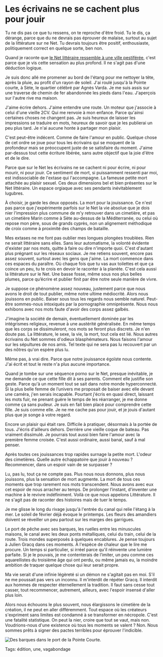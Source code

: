 # Les écrivains ne se cachent plus pour jouir

Tu ne dis pas ce que tu ressens, on te reproche d'être froid. Tu le dis, ça dérange, parce que du ne devrais pas éprouver de malaise, surtout au sujet de la littérature sur ne Net. Tu devrais toujours être positif, enthousiaste, politiquement correct en quelque sorte, ben non.<span id="more-39435"></span>

Quand je raconte que [le Net littéraire ressemble à une ville pestiférée](http://blog.tcrouzet.com/2015/02/14/les-ecrivains-ne-se-cachent-plus-pour-mourir/), c'est parce que je vis cette sensation au plus profond. Il ne s'agit pas d'une déduction logique.

Je suis donc allé me promener au bord de l'étang pour me nettoyer la tête, après la pluie, au profit d'un rayon de soleil. J'ai roulé jusqu'à la Pointe courte, à Sète, le quartier célébré par Agnès Varda. Je me suis assis sur une traverse de chemin de fer abandonnée les pieds dans l'eau. J'aperçois sur l'autre rive ma maison.

J'aime écrire dehors. J'aime entendre une route. Un moteur que j'associe à celui d'une vieille 2CV. Qui me renvoie à mon enfance. Parce qu'ainsi certaines choses ne changent pas. Je suis heureux de laisser les impressions se traduire en mots, heureux de savoir que je les publierai un peu plus tard. Je n'ai aucune honte à partager mon plaisir.

C'est peut-être indécent. Comme de faire l'amour en public. Quelque chose de cet ordre se joue pour tous les écrivains qui se moquent de la profondeur mais se préoccupent juste de se satisfaire du moment. J'aime par-dessus tout cette écriture libérée, sans autre objectif que la joie d'être et de le dire.

Parce que sur le Net les écrivains ne se cachent ni pour écrire, ni pour mourir, ni pour jouir. Ce sentiment de mort, si puissamment ressenti par moi, est indissociable de l'extase qui l'accompagne. La fameuse petite mort attachée au plaisir sexuel. Ces deux dimensions bel et bien présentes sur le Net littéraire. Un espace orgiaque avec ses pendants inévitablement lugubres.

À choisir, je garde les deux opposés. La mort pour la jouissance. Ce n'est pas parce que j'expérimente parfois sur le Net la vie absolue que je dois nier l'impression plus commune de m'y retrouver dans un cimetière, et pas un cimetière Marin comme à Sète au-dessus de la Méditerranée, ou celui où repose mon père, sous de grands cyprès, non un alignement méthodique de croix comme à proximité des champs de bataille.

Mes extases ne me font pas oublier mes longues plongées troublées. Rien ne serait littéraire sans elles. Sans leur automatisme, la volonté évidente d'exister par nos mots, quitte à faire ou dire n'importe quoi. C'est d'autant plus prégnant sur les réseaux sociaux. Je me retiens souvent, encore pas assez souvent, surtout avec les gens que j'aime. La mort commence dans ces espaces du paraître. Où chaque fois que tu vas aux toilettes et que ça coince un peu, tu te crois en devoir le raconter à la planète. C'est cela aussi la littérature sur le Net. Une basse fosse, même sous nos plus belles plumes, parce qu’écrire et publier finit par être notre seule manière de vivre.

Je suppose ce phénomène assez nouveau, justement parce que nous avons le droit de tout publier, même notre ultime médiocrité. Alors nous jouissons en public. Baiser sous tous les regards nous semble naturel. Peut-être sommes-nous intoxiqués par la pornographie omniprésente. Nous nous exhibons avec nos mots faute d'avoir des corps assez galbés.

J'imagine la société de demain, éventuellement dominée par les intégrismes religieux, revenue à une austérité généralisée. En même temps que les corps se dissimuleront, nos mots se feront plus discrets. Je n'en doute pas. La littérature, le sexe, la vie, la mort, tout cela est lié. Nous autres écrivains du Net sommes d'odieux blasphémateurs. Nous faisons l'amour sur les sépultures de nos amis. Tel texte qui ne sera pas lu recouvert par un des nôtres qu'on espère plus lu.

Même pas, à vrai dire. Parce que notre jouissance égoïste nous contente. J'ai écrit et tout le reste n'a plus aucune importance.

Quand je tombe sur une séquence porno sur le Net, presque inévitable, je me demande ce que cette fille dit à ses parents. Comment elle justifie son geste. Parce qu'à un moment tout se sait dans notre monde hyperconnecté. Si la plus belle femme de l’univers me proposait de baiser avec elle devant une caméra, j'en serais incapable. Pourtant j'écris en quasi direct, laissant les mots fuir, ne prenant guère le temps de les réarranger, je me donne comme ça sans pudeur. Je suis en fait bien placé pour comprendre cette fille. Je suis comme elle. Je ne me cache pas pour jouir, et je jouis d'autant plus que je songe à votre regard.

Encore un plaisir qui était rare. Difficile à pratiquer, désormais à la portée de tous. J'écris d'ailleurs dehors. Derrière une vieille coque de bateau. Pas vraiment dissimulé. Je pourrais tout aussi bien faire l'amour avec la première femme croisée. C'est aussi ordinaire, aussi banal, sauf à mal penser.

Après toutes ces jouissances trop rapides surnage la petite mort. L'odeur des cimetières. Quelle autre échappatoire que jouir à nouveau ? Recommencer, dans un espoir vain de se surpasser ?

Lu, pas lu, tout ça ne compte pas. Plus nous nous donnons, plus nous jouissons, plus la sensation de mort augmente. La mort de tous ces moments que trop rarement nos mots transcendent. Nous avons avec eux cet espoir de nous arracher au temps. De prolonger l’instant, d'inventer une machine à le revivre indéfiniment. Voilà ce que nous appelons Littérature. Il ne s'agit pas de raconter des histoires mais de tuer le temps.

Je me glisse le long du rivage jusqu'à l'entrée du canal qui relie l'étang à la mer. Le soleil de février déjà évoque le printemps. Les fleurs des amandiers doivent se réveiller un peu partout sur les marges des garrigues.

Le port de pêche avec ses barques, les ruelles entre les minuscules maisons, le canal avec les deux ponts métalliques, celui du train, celui de la route. Trois mondes superposés à quelques encablures. Je pense toujours à Julien Gracq dans ces moments. À l'espèce de chaleur que le lire me procure. Un temps si particulier, si irréel parce qu'il réinvente une lumière parfaite. Si je le pouvais, je me contenterais de l’imiter, un peu comme ces aquarellistes du troisième âge qui ont perdu, ou même jamais eu, la moindre ambition de traquer quelque chose qui leur serait propre.

Ma vie serait d'une infinie légèreté si un démon ne s'agitait pas en moi. S'il ne me poussait pas vers un inconnu. Il m'interdit de répéter Gracq. Il interdit aux hommes de respecter éternellement la tradition. Il faut sans cesse tout casser, tout recommencer, autrement, ailleurs, avec l'espoir insensé d'aller plus loin.

Alors nous échouons le plus souvent, nous élargissons le cimetière de la création, il ne peut en aller différemment. Tout espace où les créateurs s'expriment sans limites est condamné à se transformer en nécropole. C'est une fatalité statistique. On peut la nier, croire que tout se vaut, mais non. Voudrions-nous d'une existence où tous les moments se valent ? Non. Nous sommes prêts à signer des pactes terribles pour éprouver l'indicible.

![Des barques dans le port de la Pointe Courte.](http://blog.tcrouzet.comhttps://tcrouzet.com/images_tc/2015/02/pointe.jpg)



Tags: édition, une, vagabondage